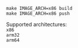 `make IMAGE_ARCH=x86 build`  
`make IMAGE_ARCH=x86 push`  

Supported architectures:  
`x86`  
`arm32`  
`arm64`  